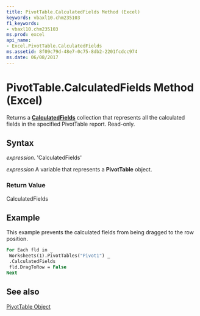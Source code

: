 ```yaml
---
title: PivotTable.CalculatedFields Method (Excel)
keywords: vbaxl10.chm235103
f1_keywords:
- vbaxl10.chm235103
ms.prod: excel
api_name:
- Excel.PivotTable.CalculatedFields
ms.assetid: 8f09c79d-48e7-0c75-8db2-2201fcdcc974
ms.date: 06/08/2017
---
```



# PivotTable.CalculatedFields Method (Excel)

Returns a  **[CalculatedFields](Excel.CalculatedFields.md)** collection that represents all the calculated fields in the specified PivotTable report. Read-only.


## Syntax

 _expression_. 'CalculatedFields'

 _expression_ A variable that represents a **PivotTable** object.


### Return Value

CalculatedFields


## Example

This example prevents the calculated fields from being dragged to the row position.


```vb
For Each fld in _ 
 Worksheets(1).PivotTables("Pivot1") _ 
 .CalculatedFields 
 fld.DragToRow = False 
Next
```


## See also


[PivotTable Object](Excel.PivotTable.md)


